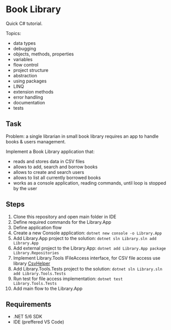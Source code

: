 # Book Library
Quick C# tutorial.

Topics: 
- data types
- debugging
- objects, methods, properties
- variables
- flow control
- project structure
- abstraction
- using packages
- LINQ
- extension methods
- error handling
- documentation
- tests

## Task
Problem: a single librarian in small book library requires an app to handle books & users management.

Implement a Book Library application that:
- reads and stores data in CSV files
- allows to add, search and borrow books
- allows to create and search users
- allows to list all currently borrowed books
- works as a console application, reading commands, until loop is stopped by the user

## Steps
1. Clone this repository and open main folder in IDE
1. Define required commands for the Library.App
1. Define application flow
1. Create a new Console application:
`dotnet new console -o Library.App`
1. Add Library.App project to the solution: `dotnet sln Library.sln add Library.App`
1. Add external project to the Library.App: `dotnet add Library.App package Library.Repositories`
1. Implement Library.Tools IFileAccess interface, for CSV file access use library [CsvHelper](https://joshclose.github.io/CsvHelper/getting-started/)
1. Add Library.Tools.Tests project to the solution: `dotnet sln Library.sln add Library.Tools.Tests`
1. Run test for file access implementation: `dotnet test Library.Tools.Tests`
1. Add main flow to the Library.App

## Requirements
- .NET 5/6 SDK
- IDE (preffered VS Code)